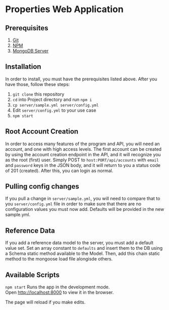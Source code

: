 # Properties Web Application

## Prerequisites

1. [Git](https://git-scm.com/downloads)
2. [NPM](https://www.npmjs.com)
3. [MongoDB Server](https://www.mongodb.com)

## Installation

In order to install, you must have the prerequisites listed above.  After you have those, follow these steps:

1. `git clone` this repository
2. `cd` into Project directory and run `npm i`
3. `cp server/sample.yml server/config.yml`
4. Edit `server/config.yml` to your use case
5. `npm start`

## Root Account Creation

In order to access many features of the program and API, you will need an account, and one with high access levels.
The first account can be created by using the account creation endpoint in the API, and it will recognize you as the root (first) user. Simply POST to `host:PORT/api/accounts` with `email` and `password` keys in the JSON body, and it will return to you a status code of 201 (created). After this, you can login as normal.

## Pulling config changes

If you pull a change in `server/sample.yml`, you will need to compare that to you `server/config.yml` file in order to make sure that there are no configuration values you must now add. Defaults will be provided in the new sample.yml.

## Reference Data

If you add a reference data model to the server, you must add a default value set. Set an array constant to `defaults` and insert them to the DB using a Schema static method available to the Model. Then, add this chain static method to the mongoose load file alongisde others.

## Available Scripts

`npm start`
Runs the app in the development mode.<br /> Open [http://localhost:8000](http://localhost:8000) to view it in the browser.

The page will reload if you make edits.<br />